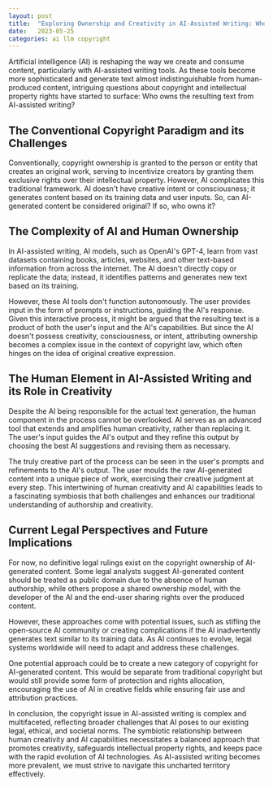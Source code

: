 ```yaml
---
layout: post
title:  "Exploring Ownership and Creativity in AI-Assisted Writing: Who Holds the Copyright?"
date:   2023-05-25
categories: ai llm copyright
---
```


Artificial intelligence (AI) is reshaping the way we create and consume content, particularly with AI-assisted writing tools. As these tools become more sophisticated and generate text almost indistinguishable from human-produced content, intriguing questions about copyright and intellectual property rights have started to surface: Who owns the resulting text from AI-assisted writing?

## The Conventional Copyright Paradigm and its Challenges

Conventionally, copyright ownership is granted to the person or entity that creates an original work, serving to incentivize creators by granting them exclusive rights over their intellectual property. However, AI complicates this traditional framework. AI doesn't have creative intent or consciousness; it generates content based on its training data and user inputs. So, can AI-generated content be considered original? If so, who owns it?

## The Complexity of AI and Human Ownership

In AI-assisted writing, AI models, such as OpenAI's GPT-4, learn from vast datasets containing books, articles, websites, and other text-based information from across the internet. The AI doesn't directly copy or replicate the data; instead, it identifies patterns and generates new text based on its training.

However, these AI tools don't function autonomously. The user provides input in the form of prompts or instructions, guiding the AI's response. Given this interactive process, it might be argued that the resulting text is a product of both the user's input and the AI's capabilities. But since the AI doesn't possess creativity, consciousness, or intent, attributing ownership becomes a complex issue in the context of copyright law, which often hinges on the idea of original creative expression.

## The Human Element in AI-Assisted Writing and its Role in Creativity

Despite the AI being responsible for the actual text generation, the human component in the process cannot be overlooked. AI serves as an advanced tool that extends and amplifies human creativity, rather than replacing it. The user's input guides the AI's output and they refine this output by choosing the best AI suggestions and revising them as necessary.

The truly creative part of the process can be seen in the user's prompts and refinements to the AI's output. The user moulds the raw AI-generated content into a unique piece of work, exercising their creative judgment at every step. This intertwining of human creativity and AI capabilities leads to a fascinating symbiosis that both challenges and enhances our traditional understanding of authorship and creativity.

## Current Legal Perspectives and Future Implications

For now, no definitive legal rulings exist on the copyright ownership of AI-generated content. Some legal analysts suggest AI-generated content should be treated as public domain due to the absence of human authorship, while others propose a shared ownership model, with the developer of the AI and the end-user sharing rights over the produced content.

However, these approaches come with potential issues, such as stifling the open-source AI community or creating complications if the AI inadvertently generates text similar to its training data. As AI continues to evolve, legal systems worldwide will need to adapt and address these challenges.

One potential approach could be to create a new category of copyright for AI-generated content. This would be separate from traditional copyright but would still provide some form of protection and rights allocation, encouraging the use of AI in creative fields while ensuring fair use and attribution practices.

In conclusion, the copyright issue in AI-assisted writing is complex and multifaceted, reflecting broader challenges that AI poses to our existing legal, ethical, and societal norms. The symbiotic relationship between human creativity and AI capabilities necessitates a balanced approach that promotes creativity, safeguards intellectual property rights, and keeps pace with the rapid evolution of AI technologies. As AI-assisted writing becomes more prevalent, we must strive to navigate this uncharted territory effectively.